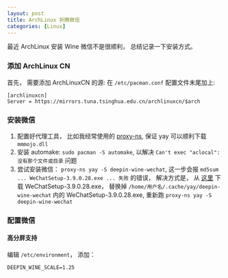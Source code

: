 ```yaml
---
layout: post
title: ArchLinux 折腾微信
categories: [Linux]
---
```


最近 ArchLinux 安装 Wine 微信不是很顺利， 总结记录一下安装方式。

### 添加 ArchLinux CN
首先， 需要添加 ArchLinuxCN 的源: 在 ```/etc/pacman.conf``` 配置文件末尾加上: 

```
[archlinuxcn]
Server = https://mirrors.tuna.tsinghua.edu.cn/archlinuxcn/$arch
```

### 安装微信
1. 配置好代理工具， 比如我经常使用的 [proxy-ns](https://git.ookami.one/cgit/proxy-ns/), 保证 yay 可以顺利下载 ```mmmojo.dll```
2. 安装 automake: ```sudo pacman -S automake```, 以解决 ```Can't exec "aclocal": 没有那个文件或目录``` 问题
3. 尝试安装微信： ```proxy-ns yay -S deepin-wine-wechat```, 这一步会报 ```md5sum ... WeChatSetup-3.9.0.28.exe ... 失败``` 的错误， 解决方式是， 从 [这里](https://github.com/tom-snow/wechat-windows-versions/releases/tag/v3.9.0.28) 下载 WeChatSetup-3.9.0.28.exe， 替换掉 ```/home/用户名/.cache/yay/deepin-wine-wechat``` 内的 WeChatSetup-3.9.0.28.exe, 重新跑 ```proxy-ns yay -S deepin-wine-wechat```

### 配置微信

#### 高分屏支持
编辑 ```/etc/environment```， 添加：

```
DEEPIN_WINE_SCALE=1.25
```
